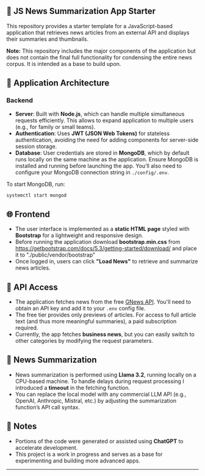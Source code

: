 
## 📰 JS News Summarization App Starter

This repository provides a starter template for a JavaScript-based application that retrieves news articles from an external API and displays their summaries and thumbnails.

**Note:** This repository includes the major components of the application but does not contain the final full functionality for condensing the entire news corpus. It is intended as a base to build upon.




## 🔧 Application Architecture

### Backend

* **Server**: Built with **Node.js**, which can handle multiple simultaneous requests efficiently. This allows to expand application to multiple users  (e.g., for family or small teams).
* **Authentication**: Uses **JWT (JSON Web Tokens)** for stateless authentication, avoiding the need for adding components for server-side session storage.
* **Database**: User credentials are stored in **MongoDB**, which by default runs locally on the same machine as the application. Ensure MongoDB is installed and running before launching the app. You’ll also need to configure your MongoDB connection string in `./config/.env`.

To start MongoDB, run:

```bash
systemctl start mongod
```




## 🌐 Frontend

* The user interface is implemented as a **static HTML page** styled with **Bootstrap** for a lightweight and responsive design.
* Before running the application download **bootstrap.min.css** from  https://getbootstrap.com/docs/5.3/getting-started/download/ and place it to "./public/vendor/bootstrap"
* Once logged in, users can click **"Load News"** to retrieve and summarize news articles.




## 🔑 API Access

* The application fetches news from the free [GNews API](https://gnews.io). You'll need to obtain an API key and add it to your `.env` config file.
* The free tier provides only previews of articles. For access to full article text (and thus more meaningful summaries), a paid subscription required.
* Currently, the app fetches **business news**, but you can easily switch to other categories by modifying the request parameters.




## 🧠 News Summarization

* News summarization is performed using **Llama 3.2**, running locally on a CPU-based machine. To handle delays during request processing I introduced a **timeout** in the fetching function.
* You can replace the local model with any commercial LLM API (e.g., OpenAI, Anthropic, Mistral, etc.) by adjusting the summarization function’s API call syntax.




## 💬 Notes

* Portions of the code were generated or assisted using **ChatGPT** to accelerate development.
* This project is a work in progress and serves as a base for experimenting and building more advanced apps.

---

